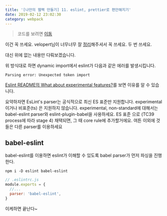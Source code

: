 ```yaml
---
title: '[나만의 웹팩 만들기] 11. eslint, prettier로 편안해지기'
date: 2019-02-12 23:02:30
category: webpack
---
```


> 코드를 보려면 [이동](https://github.com/hoilzz/create-react-packzz/tree/master)

이건 꼭 쓰세요. velopert님이 너무너무 잘 [정리](https://velog.io/@velopert/eslint-and-prettier-in-react)해주셔서 꼭 쓰세요. 두 번 쓰세요.

대신 위에 없는 내용만 다뤄보겠습니다.

위 방식대로 하면 dynamic import에서 eslint가 다음과 같은 에러를 발생시킵니다.

```
Parsing error: Unexpected token import
```

[Eslint README의 What about experimental features?](https://github.com/eslint/eslint#what-about-experimental-features)를 보면 이유를 알 수 있습니다.

요약하자면 EsLint's parser는 공식적으로 최신 ES 표준만 지원합니다. experimental 이거나 비표준(ts) 은 지원하지 않습니다. experimental, non-standard에 대해서는 babel-eslint parser와 eslint-plugin-babel을 사용하세요. ES 표준 으로 (TC39 process에 따라 stage 4) 채택되면, 그 때 core rule에 추가할거에요. 여튼 이외에 것들은 다른 parser를 이용하세요

## babel-eslint

babel-eslint를 이용하면 eslint가 이해할 수 있도록 babel parser가 먼저 파싱을 진행한다.

```
npm i -D eslint babel-eslint
```

```js
// .eslintrc.js
module.exports = {
  //...
  parser: 'babel-eslint',
}
```

이케하면 끝난다~
